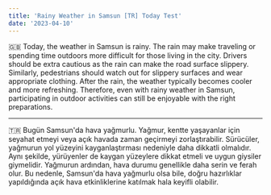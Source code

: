 ```yaml
---
title: 'Rainy Weather in Samsun [TR] Today Test'
date: '2023-04-10'
---
```


🇬🇧 Today, the weather in Samsun is rainy. The rain may make traveling or spending time outdoors more difficult for those living in the city. Drivers should be extra cautious as the rain can make the road surface slippery. Similarly, pedestrians should watch out for slippery surfaces and wear appropriate clothing. After the rain, the weather typically becomes cooler and more refreshing. Therefore, even with rainy weather in Samsun, participating in outdoor activities can still be enjoyable with the right preparations.

---

🇹🇷 Bugün Samsun'da hava yağmurlu. Yağmur, kentte yaşayanlar için seyahat etmeyi veya açık havada zaman geçirmeyi zorlaştırabilir. Sürücüler, yağmurun yol yüzeyini kayganlaştırması nedeniyle daha dikkatli olmalıdır. Aynı şekilde, yürüyenler de kaygan yüzeylere dikkat etmeli ve uygun giysiler giymelidir. Yağmurun ardından, hava durumu genellikle daha serin ve ferah olur. Bu nedenle, Samsun'da hava yağmurlu olsa bile, doğru hazırlıklar yapıldığında açık hava etkinliklerine katılmak hala keyifli olabilir.